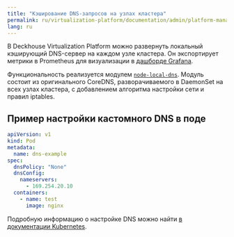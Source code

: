 ```yaml
---
title: "Кэширование DNS-запросов на узлах кластера"
permalink: ru/virtualization-platform/documentation/admin/platform-management/network/other/dns-caching.html
lang: ru
---
```


В Deckhouse Virtualization Platform можно развернуть локальный кэширующий DNS-сервер на каждом узле кластера. Он экспортирует метрики в Prometheus для визуализации в [дашборде Grafana](/modules/node-local-dns/#grafana-dashboard).

Функциональность реализуется модулем [`node-local-dns`](/modules/node-local-dns/). Модуль состоит из оригинального CoreDNS, разворачиваемого в DaemonSet на всех узлах кластера, с добавлением алгоритма настройки сети и правил iptables.

<!-- Перенесено из https://deckhouse.ru/products/kubernetes-platform/documentation/v1/modules/node-local-dns/configuration.html -->

## Пример настройки кастомного DNS в поде

```yaml
apiVersion: v1
kind: Pod
metadata:
  name: dns-example
spec:
  dnsPolicy: "None"
  dnsConfig:
    nameservers:
      - 169.254.20.10
  containers:
    - name: test
      image: nginx
```

Подробную информацию о настройке DNS можно найти [в документации Kubernetes](https://kubernetes.io/docs/concepts/services-networking/dns-pod-service/#pod-s-dns-config).

